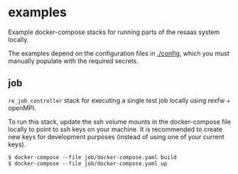 # examples

Example docker-compose stacks for running parts of the resaas system locally. 

The examples depend on the configuration files in [./config](./config), which you must manually populate with the required secrets.

## job

`re_job_controller` stack for executing a single test job locally using rexfw + openMPI. 

To run this stack, update the ssh volume mounts in the docker-compose file locally to point to ssh keys on your machine. It is recommended to create new keys for development purposes (instead of using one of your current keys).

```shell
$ docker-compose --file job/docker-compose.yaml build
$ docker-compose --file job/docker-compose.yaml up
```
